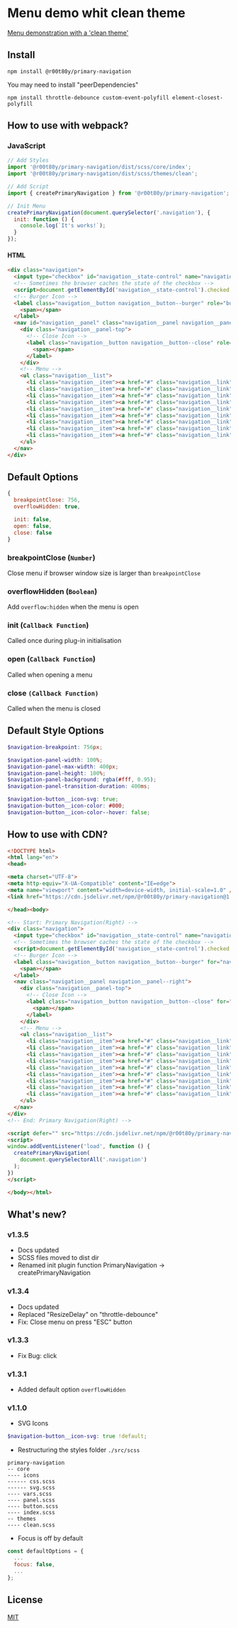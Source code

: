 # Menu demo whit clean theme
[Menu demonstration with a 'clean theme'](https://r00t80y.github.io/demo/primary-navigation/index.html)

## Install
```console
npm install @r00t80y/primary-navigation
```
You may need to install "peerDependencies"
```console
npm install throttle-debounce custom-event-polyfill element-closest-polyfill
```

## How to use with webpack?

### JavaScript
```js
// Add Styles
import '@r00t80y/primary-navigation/dist/scss/core/index';
import '@r00t80y/primary-navigation/dist/scss/themes/clean';

// Add Script
import { createPrimaryNavigation } from '@r00t80y/primary-navigation';

// Init Menu
createPrimaryNavigation(document.querySelector('.navigation'), {
  init: function () {
    console.log(`It's works!`);
  }
});
```

#### HTML
```html
<div class="navigation">
  <input type="checkbox" id="navigation__state-control" name="navigation__state-control" class="navigation__state-control" checked="false" style="display:none">
  <!-- Sometimes the browser caches the state of the checkbox -->
  <script>document.getElementById('navigation__state-control').checked = false;</script>
  <!-- Burger Icon -->
  <label class="navigation__button navigation__button--burger" role="button" aria-controls="navigation__panel" aria-expanded="false" aria-label="Open/Close menu" for="navigation__state-control" tabindex="0">
    <span></span>
  </label>
  <nav id="navigation__panel" class="navigation__panel navigation__panel--right" data-visible="hidden">
    <div class="navigation__panel-top">
      <!-- Close Icon -->
      <label class="navigation__button navigation__button--close" role="button" aria-controls="navigation__panel" aria-expanded="false" aria-label="Close menu" for="navigation__state-control" tabindex="0">
        <span></span>
      </label>
    </div>
    <!-- Menu -->
    <ul class="navigation__list">
      <li class="navigation__item"><a href="#" class="navigation__link">Link 1</a></li>
      <li class="navigation__item"><a href="#" class="navigation__link">Link 2</a></li>
      <li class="navigation__item"><a href="#" class="navigation__link">Link 3</a></li>
      <li class="navigation__item"><a href="#" class="navigation__link">Link 4</a></li>
      <li class="navigation__item"><a href="#" class="navigation__link">Link 5</a></li>
      <li class="navigation__item"><a href="#" class="navigation__link">Link 6</a></li>
      <li class="navigation__item"><a href="#" class="navigation__link">Link 7</a></li>
      <li class="navigation__item"><a href="#" class="navigation__link">Link 8</a></li>
      <li class="navigation__item"><a href="#" class="navigation__link">Link 9</a></li>
    </ul>
  </nav>
</div>
```

## Default Options
```js
{
  breakpointClose: 756,
  overflowHidden: true,

  init: false,
  open: false,
  close: false
}
```

### breakpointClose (`Number`)
Close menu if browser window size is larger than `breakpointClose`

### overflowHidden (`Boolean`)
Add `overflow:hidden` when the menu is open

### init (`Callback Function`)
Called once during plug-in initialisation

### open (`Callback Function`)
Called when opening a menu

### close `(Callback Function)`
Called when the menu is closed

## Default Style Options
```scss
$navigation-breakpoint: 756px;

$navigation-panel-width: 100%;
$navigation-panel-max-width: 400px;
$navigation-panel-height: 100%;
$navigation-panel-background: rgba(#fff, 0.95);
$navigation-panel-transition-duration: 400ms;

$navigation-button__icon-svg: true;
$navigation-button__icon-color: #000;
$navigation-button__icon-color--hover: false;
```

## How to use with CDN?
```html
<!DOCTYPE html>
<html lang="en">
<head>

<meta charset="UTF-8">
<meta http-equiv="X-UA-Compatible" content="IE=edge">
<meta name="viewport" content="width=device-width, initial-scale=1.0" />
<link href="https://cdn.jsdelivr.net/npm/@r00t80y/primary-navigation@1.3.5/dist/primary-navigation.css" rel="stylesheet">

</head><body>

<!-- Start: Primary Navigation(Right) -->
<div class="navigation">
  <input type="checkbox" id="navigation__state-control" name="navigation__state-control" class="navigation__state-control" checked="false" style="display:none">
  <!-- Sometimes the browser caches the state of the checkbox -->
  <script>document.getElementById('navigation__state-control').checked = false;</script>
  <!-- Burger Icon -->
  <label class="navigation__button navigation__button--burger" for="navigation__state-control" tabindex="0">
    <span></span>
  </label>
  <nav class="navigation__panel navigation__panel--right">
    <div class="navigation__panel-top">
      <!-- Close Icon -->
      <label class="navigation__button navigation__button--close" for="navigation__state-control" tabindex="0">
        <span></span>
      </label>
    </div>
    <!-- Menu -->
    <ul class="navigation__list">
      <li class="navigation__item"><a href="#" class="navigation__link">Link 11</a></li>
      <li class="navigation__item"><a href="#" class="navigation__link">Link 12</a></li>
      <li class="navigation__item"><a href="#" class="navigation__link">Link 13</a></li>
      <li class="navigation__item"><a href="#" class="navigation__link">Link 14</a></li>
      <li class="navigation__item"><a href="#" class="navigation__link">Link 15</a></li>
      <li class="navigation__item"><a href="#" class="navigation__link">Link 16</a></li>
      <li class="navigation__item"><a href="#" class="navigation__link">Link 17</a></li>
      <li class="navigation__item"><a href="#" class="navigation__link">Link 18</a></li>
      <li class="navigation__item"><a href="#" class="navigation__link">Link 19</a></li>
    </ul>
  </nav>
</div>
<!-- End: Primary Navigation(Right) -->

<script defer="" src="https://cdn.jsdelivr.net/npm/@r00t80y/primary-navigation@1.3.5/dist/PrimaryNavigation.lib.js"></script>
<script>
window.addEventListener('load', function () {
  createPrimaryNavigation(
    document.querySelectorAll('.navigation')
  );
})
</script>

</body></html>
```

## What's new?
### v1.3.5
- Docs updated
- SCSS files moved to dist dir
- Renamed init plugin function PrimaryNavigation -> createPrimaryNavigation
### v1.3.4
- Docs updated
- Replaced "ResizeDelay" on "throttle-debounce"
- Fix: Close menu on press "ESC" button

### v1.3.3
- Fix Bug: click

### v1.3.1
- Added default option `overflowHidden`

### v1.1.0
- SVG Icons
```scss
$navigation-button__icon-svg: true !default;
```
- Restructuring the styles folder `./src/scss`
```
primary-navigation
-- core
---- icons
------ css.scss
------ svg.scss
---- vars.scss
---- panel.scss
---- button.scss
---- index.scss
-- themes
---- clean.scss
```
- Focus is off by default
```js
const defaultOptions = {
  ...
  focus: false,
  ...
};
```

## License
[MIT](./LICENSE)
